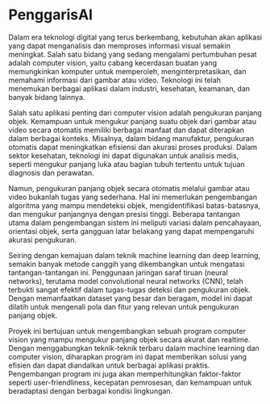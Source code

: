 # PenggarisAI

Dalam era teknologi digital yang terus berkembang, kebutuhan akan aplikasi yang dapat menganalisis dan memproses informasi visual semakin meningkat. Salah satu bidang yang sedang mengalami pertumbuhan pesat adalah computer vision, yaitu cabang kecerdasan buatan yang memungkinkan komputer untuk memperoleh, menginterpretasikan, dan memahami informasi dari gambar atau video. Teknologi ini telah menemukan berbagai aplikasi dalam industri, kesehatan, keamanan, dan banyak bidang lainnya.

Salah satu aplikasi penting dari computer vision adalah pengukuran panjang objek. Kemampuan untuk mengukur panjang suatu objek dari gambar atau video secara otomatis memiliki berbagai manfaat dan dapat diterapkan dalam berbagai konteks. Misalnya, dalam bidang manufaktur, pengukuran otomatis dapat meningkatkan efisiensi dan akurasi proses produksi. Dalam sektor kesehatan, teknologi ini dapat digunakan untuk analisis medis, seperti mengukur panjang luka atau bagian tubuh tertentu untuk tujuan diagnosis dan perawatan.

Namun, pengukuran panjang objek secara otomatis melalui gambar atau video bukanlah tugas yang sederhana. Hal ini memerlukan pengembangan algoritma yang mampu mendeteksi objek, mengidentifikasi batas-batasnya, dan mengukur panjangnya dengan presisi tinggi. Beberapa tantangan utama dalam pengembangan sistem ini meliputi variasi dalam pencahayaan, orientasi objek, serta gangguan latar belakang yang dapat mempengaruhi akurasi pengukuran.

Seiring dengan kemajuan dalam teknik machine learning dan deep learning, semakin banyak metode canggih yang dikembangkan untuk mengatasi tantangan-tantangan ini. Penggunaan jaringan saraf tiruan (neural networks), terutama model convolutional neural networks (CNN), telah terbukti sangat efektif dalam tugas-tugas deteksi dan pengukuran objek. Dengan memanfaatkan dataset yang besar dan beragam, model ini dapat dilatih untuk mengenali pola dan fitur yang relevan untuk pengukuran panjang objek.

Proyek ini bertujuan untuk mengembangkan sebuah program computer vision yang mampu mengukur panjang objek secara akurat dan realtime. Dengan menggabungkan teknik-teknik terbaru dalam machine learning dan computer vision, diharapkan program ini dapat memberikan solusi yang efisien dan dapat diandalkan untuk berbagai aplikasi praktis. Pengembangan program ini juga akan memperhitungkan faktor-faktor seperti user-friendliness, kecepatan pemrosesan, dan kemampuan untuk beradaptasi dengan berbagai kondisi lingkungan.
